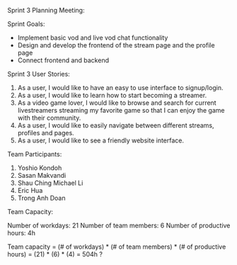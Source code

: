 Sprint 3 Planning Meeting:


Sprint Goals: 
* Implement basic vod and live vod chat functionality
* Design and develop the frontend of the stream page and the profile page
* Connect frontend and backend

Sprint 3 User Stories:


1. As a user, I would like to have an easy to use interface to signup/login.
2. As a user, I would like to learn how to start becoming a streamer.
3. As a video game lover, I would like to browse and search for current livestreamers streaming my favorite game so that I can enjoy the game with their community.
4. As a user, I would like to easily navigate between different streams, profiles and pages.
5. As a user, I would like to see a friendly website interface.


Team Participants:
1. Yoshio Kondoh
2. Sasan Makvandi
3. Shau Ching Michael Li
4. Eric Hua
5. Trong Anh Doan


Team Capacity:


Number of workdays: 21
Number of team members: 6
Number of productive hours: 4h


Team capacity = (# of workdays) * (# of team members) * (# of productive hours) = (21) * (6) * (4) = 504h ?
